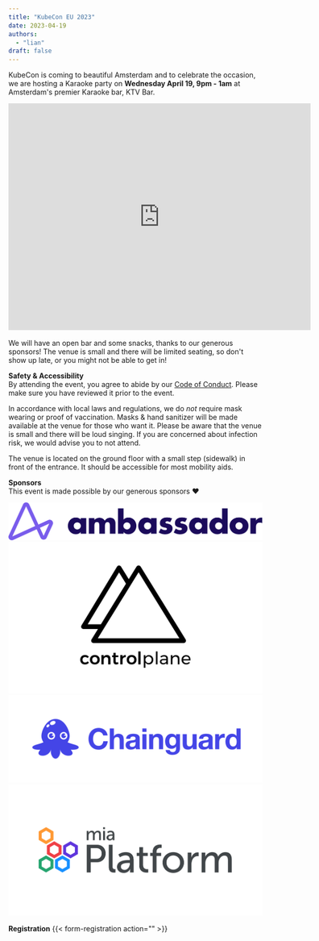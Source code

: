 ```yaml
---
title: "KubeCon EU 2023"
date: 2023-04-19
authors:
  - "lian"
draft: false
---
```

KubeCon is coming to beautiful Amsterdam and to celebrate the occasion, we are hosting a Karaoke party on **Wednesday April 19, 9pm - 1am** at Amsterdam's premier Karaoke bar, KTV Bar.
<iframe src="https://www.google.com/maps/embed?pb=!1m18!1m12!1m3!1d2435.691042140049!2d4.897678315850254!3d52.37602197978714!2m3!1f0!2f0!3f0!3m2!1i1024!2i768!4f13.1!3m3!1m2!1s0x47c609b9cbcf2301%3A0x97b875ed29f9c2b0!2sKTV%20Bar!5e0!3m2!1sen!2snl!4v1675784699651!5m2!1sen!2snl" width="600" height="450" style="border:0;" allowfullscreen="" loading="lazy" referrerpolicy="no-referrer-when-downgrade"></iframe>

We will have an open bar and some snacks, thanks to our generous sponsors!
The venue is small and there will be limited seating, so don't show up late, or you might not be able to get in!

**Safety & Accessibility**  
By attending the event, you agree to abide by our [Code of Conduct](/coc). Please make sure you have reviewed it prior to the event.

In accordance with local laws and regulations, we do *not* require mask wearing or proof of vaccination. Masks & hand sanitizer will be made available at the venue for those who want it.
Please be aware that the venue is small and there will be loud singing. If you are concerned about infection risk, we would advise you to not attend.

The venue is located on the ground floor with a small step (sidewalk) in front of the entrance. It should be accessible for most mobility aids.

**Sponsors**  
This event is made possible by our generous sponsors ❤️

[![Ambassador Labs](Ambassador_Labs_horiz_full_color_RGB.png)](https://www.getambassador.io/)
[![Control-Plane](control-plane-Logo.png)](https://control-plane.io/)
[![Chainguard](Chainguard_Lockup_Blue.png)](https://www.chainguard.dev/)
[![Mia-Platform](mia-platform-Horizontal_Lockup_Primary.jpg)](https://www.mia-platform.eu/)

**Registration**
{{< form-registration action="" >}}